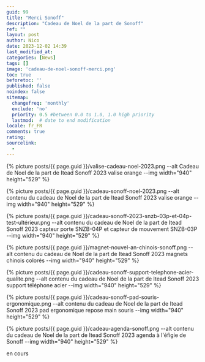 ```yaml
---
guid: 99
title: "Merci Sonoff"
description: "Cadeau de Noel de la part de Sonoff"
ref: ""
layout: post
author: Nico
date: 2023-12-02 14:39
last_modified_at: 
categories: [News]
tags: []
image: 'cadeau-de-noel-sonoff-merci.png'
toc: true
beforetoc: ''
published: false
noindex: false
sitemap:
  changefreq: 'monthly'
  exclude: 'no'
  priority: 0.5 #between 0.0 to 1.0, 1.0 high priority
  lastmod:  # date to end modification
locale: fr_FR
comments: true
rating:  
sourcelink:
  - 
---
```


{% picture posts/{{ page.guid }}/valise-cadeau-noel-2023.png --alt Cadeau de Noel de la part de Itead Sonoff 2023 valise orange --img width="940" height="529" %}

{% picture posts/{{ page.guid }}/cadeau-sonoff-noel-2023.png --alt contenu du cadeau de Noel de la part de Itead Sonoff 2023 valise orange --img width="940" height="529" %}

{% picture posts/{{ page.guid }}/cadeau-sonoff-2023-snzb-03p-et-04p-test-ultérieur.png --alt contenu du cadeau de Noel de la part de Itead Sonoff 2023 capteur porte SNZB-04P et capteur de mouvement SNZB-03P --img width="940" height="529" %}

{% picture posts/{{ page.guid }}/magnet-nouvel-an-chinois-sonoff.png --alt contenu du cadeau de Noel de la part de Itead Sonoff 2023 magnets chinois colorés --img width="940" height="529" %}

{% picture posts/{{ page.guid }}/cadeau-sonoff-support-telephone-acier-qualite.png --alt contenu du cadeau de Noel de la part de Itead Sonoff 2023 support téléphone acier --img width="940" height="529" %}

{% picture posts/{{ page.guid }}/cadeau-sonoff-pad-souris-ergonomique.png --alt contenu du cadeau de Noel de la part de Itead Sonoff 2023 pad ergonomique repose main souris --img width="940" height="529" %}

{% picture posts/{{ page.guid }}/cadeau-agenda-sonoff.png --alt contenu du cadeau de Noel de la part de Itead Sonoff 2023 agenda à l'éfigie de Sonoff --img width="940" height="529" %}

en cours
